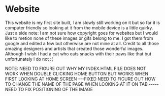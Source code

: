 # Website
This website is my first site built, I am slowly still working on it but so far it is computer friendly so looking at it from the mobile device is a little quirky. Just a side note: I am not sure how copyright goes for websites but I would like to metion none of these images or gifs belong to me. I got them from google and edited a few but otherwise are not mine at all. Credit to all those amazing designers and artists that created those wonderful images. Although I wish I had a cat who eats snacks with their paws like that but unfortunately I do not :(



NOTE: NEED TO FIGURE OUT WHY MY INDEX.HTML FILE DOES NOT WORK WHEN DOUBLE CLICKING HOME BUTTON BUT WORKS WHEN FIRST LOOKING AT HOME SCREEN ---FIXED
      NEED TO FIGURE OUT HOW TO CHANGE THE NAME OF THE PAGE WHEN LOOKING AT IT ON TAB -----
      NEED TO FIX POSITIONING OF THE IMAGE

